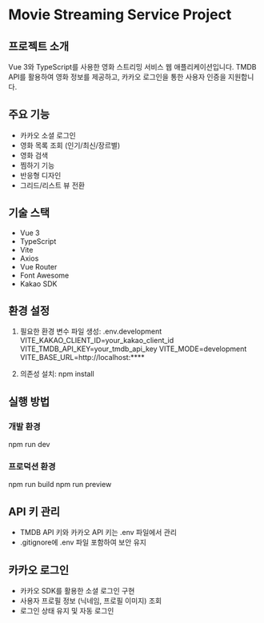 # Movie Streaming Service Project

## 프로젝트 소개
Vue 3와 TypeScript를 사용한 영화 스트리밍 서비스 웹 애플리케이션입니다. TMDB API를 활용하여 영화 정보를 제공하고, 카카오 로그인을 통한 사용자 인증을 지원합니다.

## 주요 기능
- 카카오 소셜 로그인
- 영화 목록 조회 (인기/최신/장르별)
- 영화 검색
- 찜하기 기능
- 반응형 디자인
- 그리드/리스트 뷰 전환

## 기술 스택
- Vue 3
- TypeScript
- Vite
- Axios
- Vue Router
- Font Awesome
- Kakao SDK

## 환경 설정
1. 필요한 환경 변수 파일 생성:
.env.development
VITE_KAKAO_CLIENT_ID=your_kakao_client_id
VITE_TMDB_API_KEY=your_tmdb_api_key
VITE_MODE=development
VITE_BASE_URL=http://localhost:****

2. 의존성 설치:
npm install

## 실행 방법
### 개발 환경
npm run dev

### 프로덕션 환경
npm run build
npm run preview

## API 키 관리
- TMDB API 키와 카카오 API 키는 .env 파일에서 관리
- .gitignore에 .env 파일 포함하여 보안 유지

## 카카오 로그인
- 카카오 SDK를 활용한 소셜 로그인 구현
- 사용자 프로필 정보 (닉네임, 프로필 이미지) 조회
- 로그인 상태 유지 및 자동 로그인
